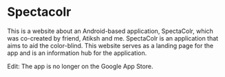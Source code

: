 # Spectacolr
This is a website about an Android-based application, SpectaColr, which was co-created by friend, Atiksh and me. SpectaColr is an application that aims to aid the color-blind. This website serves as a landing page for the app and is an information hub for the application.
 
 Edit: The app is no longer on the Google App Store. 
